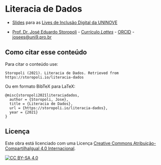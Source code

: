 Literacia de Dados
================

-   [Slides](https://storopoli.io/literacia-dados) para as [Lives de
    Inclusão Digital da UNINOVE](https://youtu.be)

-   [Prof. Dr. José Eduardo Storopoli](https://storopoli.io) -
    [Currículo *Lattes*](http://lattes.cnpq.br/2281909649311607) -
    [ORCID](https://orcid.org/0000-0002-0559-5176) -
    <josees@uni9.pro.br>

## Como citar esse conteúdo

Para citar o conteúdo use:

    Storopoli (2021). Literacia de Dados. Retrieved from https://storopoli.io/literacia-dados

Ou em formato BibTeX para LaTeX:

    @misc{storopoli2021literaciadados,
      author = {Storopoli, Jose},
      title = {Literacia de Dados},
      url = {https://storopoli.io/literacia-dados},
      year = {2021}
    }

## Licença

Este obra está licenciado com uma Licença [Creative Commons
Atribuição-CompartilhaIgual 4.0
Internacional](http://creativecommons.org/licenses/by-sa/4.0/).

[![CC BY-SA
4.0](https://licensebuttons.net/l/by-sa/4.0/88x31.png)](http://creativecommons.org/licenses/by-sa/4.0/)
